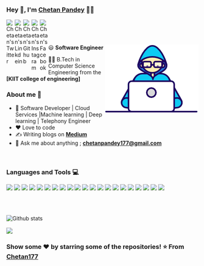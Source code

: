 ### Hey 👋, I'm [Chetan Pandey]() 👨‍💻

<a href="https://twitter.com/chetanpandey177">
  <img align="left" alt="Chetan's Twitter" width="22px" src="https://cdn.jsdelivr.net/npm/simple-icons@v3/icons/twitter.svg" />
</a>
<a href="https://www.linkedin.com/in/chetan-pandey-19a008159/">
  <img align="left" alt="Chetan's Linkdein" width="22px" src="https://cdn.jsdelivr.net/npm/simple-icons@v3/icons/linkedin.svg" />
</a>
<a href="http://github.com/Chetan177">
  <img align="left" alt="Chetan's Github" width="22px" src="https://cdn.jsdelivr.net/npm/simple-icons@v3/icons/github.svg" />
</a>
<a href="https://www.instagram.com/chetanp177/">
  <img align="left" alt="Chetan's Instagram" width="22px" src="https://cdn.jsdelivr.net/npm/simple-icons@v3/icons/instagram.svg" />
</a>
<a href="https://www.facebook.com/chetanpandey177">
  <img align="left" alt="Chetan's Facebook" width="22px" src="https://cdn.jsdelivr.net/npm/simple-icons@v3/icons/facebook.svg" />
</a>


<br/><br/><br/>


<img align="right" src="https://github.com/Chetan177/Chetan177/blob/master/assets/Developer.gif"/>

:smiley: **Software Engineer** 

👨‍🎓 B.Tech in Computer Science Engineering from the **[KIIT college of engineering]** 

### About me :eyes:

- :dart: Software Developer | Cloud Services |Machine learning | Deep learning | Telephony Engineer
- :heart: Love to code
- :writing_hand: Writing blogs on  **[Medium](https://medium.com/@chetanpandey177)**  
- :e-mail: Ask me about anything ; **[chetanpandey177@gmail.com](chetanpandey177@gmail.com)**
<br/><br/><br/>

### Languages and Tools :computer:
<code><a><img height="50" src="https://www.vectorlogo.zone/logos/python/python-ar21.svg"></a></code>
<code><a><img height="50" src="https://www.vectorlogo.zone/logos/linux/linux-ar21.svg"></a></code>
<code><a><img height="50" src="https://www.vectorlogo.zone/logos/docker/docker-official.svg"></a></code>
<code><a><img height="50" src="https://www.vectorlogo.zone/logos/golang/golang-ar21.svg"></a></code>
<code><a><img height="50" src="https://www.vectorlogo.zone/logos/amazon_aws/amazon_aws-ar21.svg"></a></code>
<code><a><img height="50" src="https://www.vectorlogo.zone/logos/redis/redis-ar21.svg"></a></code>
<code><a><img height="50" src="https://www.vectorlogo.zone/logos/nodejs/nodejs-ar21.svg"></a></code>
<code><a><img height="50" src="https://www.vectorlogo.zone/logos/w3_html5/w3_html5-ar21.svg"></a></code>
<code><a><img height="50" src="https://www.vectorlogo.zone/logos/gnu_bash/gnu_bash-ar21.svg"></a></code>
<code><a><img height="50" src="https://www.vectorlogo.zone/logos/mysql/mysql-ar21.svg"></a></code>
<code><a><img height="50" src="https://www.vectorlogo.zone/logos/getpostman/getpostman-ar21.svg"></a></code>
<code><a><img height="50" src="https://www.vectorlogo.zone/logos/ansible/ansible-ar21.svg"></a></code>
<code><a><img height="50" src="https://www.vectorlogo.zone/logos/github/github-ar21.svg"></a></code>
<code><a><img height="50" src="https://www.vectorlogo.zone/logos/tensorflow/tensorflow-ar21.svg"></a></code>
<code><a><img height="50" src="https://www.vectorlogo.zone/logos/figma/figma-ar21.svg"></a></code>
<code><a><img height="50" src="https://www.vectorlogo.zone/logos/flutterio/flutterio-ar21.svg"></a></code>
<code><a><img height="50" src="https://www.vectorlogo.zone/logos/dartlang/dartlang-ar21.svg"></a></code>
<code><a><img height="35" src="https://upload.wikimedia.org/wikipedia/en/c/c7/Dialogflow_logo.svg"></a></code>
<code><a><img height="50" src="https://www.vectorlogo.zone/logos/reactjs/reactjs-ar21.svg"></a></code>
<code><a><img height="50" src="https://www.vectorlogo.zone/logos/mongodb/mongodb-ar21.svg"></a></code>
<code><a><img height="50" src="https://www.vectorlogo.zone/logos/expressjs/expressjs-ar21.svg"></a></code>





<br/><br/>


![Github stats](https://github-readme-stats.vercel.app/api?username=chetan177&show_icons=true&hide_border=true)

<a href="https://github.com/chetan177">
  <img align="center" src="https://github-readme-stats.vercel.app/api/top-langs/?username=chetan177&show_icons=true&hide_border=tru" />
</a>


### Show some ❤️ by starring some of the repositories!  ⭐️ From [Chetan177](https://github.com/chetan177)

